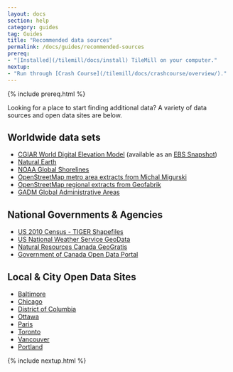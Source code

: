 ```yaml
---
layout: docs
section: help
category: guides
tag: Guides
title: "Recommended data sources"
permalink: /docs/guides/recommended-sources
prereq:
- "[Installed](/tilemill/docs/install) TileMill on your computer."
nextup:
- "Run through [Crash Course](/tilemill/docs/crashcourse/overview/)."
---
```

{% include prereq.html %}

Looking for a place to start finding additional data? A variety of data sources and open data sites are below. 

## Worldwide data sets

- [CGIAR World Digital Elevation Model](http://www.cgiar-csi.org/data/elevation/item/45-srtm-90m-digital-elevation-database-v41) (available as an [EBS Snapshot](http://support.mapbox.com/kb/tilemill/cgiar-world-digital-elevation-model-ebs-snapshot))
- [Natural Earth](http://www.naturalearthdata.com/)
- [NOAA Global Shorelines](http://www.ngdc.noaa.gov/mgg/shorelines/gshhs.html)
- [OpenStreetMap metro area extracts from Michal Migurski](http://metro.teczno.com/)
- [OpenStreetMap regional extracts from Geofabrik](http://download.geofabrik.de/)
- [GADM Global Administrative Areas](http://gadm.org/)

## National Governments & Agencies

- [US 2010 Census - TIGER Shapefiles](http://www.census.gov/geo/www/tiger/tgrshp2010/tgrshp2010.html)
- [US National Weather Service GeoData](http://www.nws.noaa.gov/geodata/)
- [Natural Resources Canada GeoGratis](http://www.geogratis.cgdi.gc.ca/)
- [Government of Canada Open Data Portal](http://www.data.gc.ca/default.asp?lang=En)

## Local & City Open Data Sites

- [Baltimore](http://data.baltimorecity.gov/browse?limitTo=blob&tags=shape)
- [Chicago](http://data.cityofchicago.org/)
- [District of Columbia](http://dcgis.dc.gov/)
- [Ottawa](http://www.ottawa.ca/online_services/opendata/index_en.html)
- [Paris](http://opendata.paris.fr/)
- [Toronto](http://toronto.ca/open)
- [Vancouver](http://data.vancouver.ca/)
- [Portland](http://civicapps.org/)

{% include nextup.html %}
